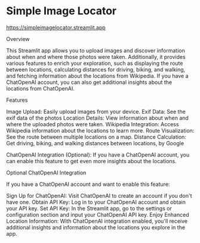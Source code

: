 # Simple Image Locator
https://simpleimagelocator.streamlit.app

Overview

This Streamlit app allows you to upload images and discover information about when and where those photos were taken. Additionally, it provides various features to enrich your exploration, such as displaying the route between locations, calculating distances for driving, biking, and walking, and fetching information about the locations from Wikipedia. If you have a ChatOpenAI account, you can also get additional insights about the locations from ChatOpenAI.

Features

Image Upload: Easily upload images from your device.
Exif Data: See the exif data of the photos
Location Details: View information about when and where the uploaded photos were taken.
Wikipedia Integration: Access Wikipedia information about the locations to learn more.
Route Visualization: See the route between multiple locations on a map.
Distance Calculation: Get driving, biking, and walking distances between locations, by Google

ChatOpenAI Integration (Optional): If you have a ChatOpenAI account, you can enable this feature to get even more insights about the locations.

Optional ChatOpenAI Integration

If you have a ChatOpenAI account and want to enable this feature:

Sign Up for ChatOpenAI: Visit ChatOpenAI to create an account if you don't have one.
Obtain API Key: Log in to your ChatOpenAI account and obtain your API key.
Set API Key: In the Streamlit app, go to the settings or configuration section and input your ChatOpenAI API key.
Enjoy Enhanced Location Information: With ChatOpenAI integration enabled, you'll receive additional insights and information about the locations you explore in the app.

